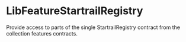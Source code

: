 # LibFeatureStartrailRegistry





Provide access to parts of the single StartrailRegistry contract from the collection features contracts.





